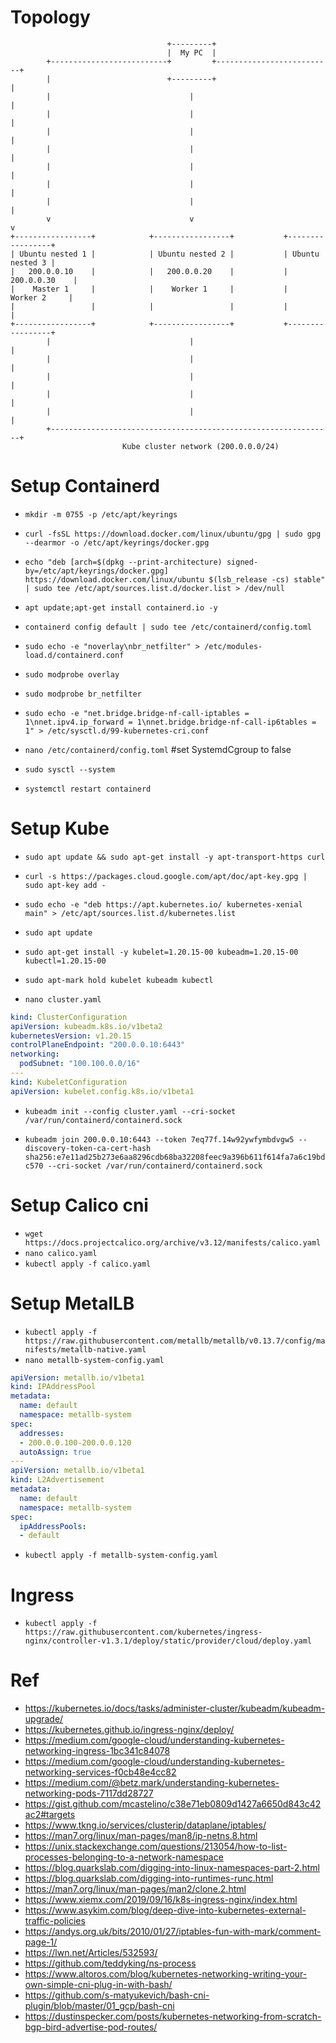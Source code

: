 # Topology
```
                                   +---------+
                                   |  My PC  |
        +--------------------------+         +--------------------------+
        |                          +---------+                          |
        |                               |                               |
        |                               |                               |
        |                               |                               |
        |                               |                               |
        |                               |                               |
        |                               |                               |
        |                               |                               |
        v                               v                               v
+-----------------+            +-----------------+           +-----------------+
| Ubuntu nested 1 |            | Ubuntu nested 2 |           | Ubuntu nested 3 |
|   200.0.0.10    |            |   200.0.0.20    |           |   200.0.0.30    |
|    Master 1     |            |    Worker 1     |           |    Worker 2     |
|                 |            |                 |           |                 |
+-----------------+            +-----------------+           +-----------------+
        |                               |                               |
        |                               |                               |
        |                               |                               |
        |                               |                               |
        |                               |                               |
        +---------------------------------------------------------------+
                         Kube cluster network (200.0.0.0/24)
```

# Setup Containerd
- `mkdir -m 0755 -p /etc/apt/keyrings`
- `curl -fsSL https://download.docker.com/linux/ubuntu/gpg | sudo gpg --dearmor -o /etc/apt/keyrings/docker.gpg`
- `echo "deb [arch=$(dpkg --print-architecture) signed-by=/etc/apt/keyrings/docker.gpg] https://download.docker.com/linux/ubuntu $(lsb_release -cs) stable" | sudo tee /etc/apt/sources.list.d/docker.list > /dev/null`
- `apt update;apt-get install containerd.io -y`
- `containerd config default | sudo tee /etc/containerd/config.toml`
- `sudo echo -e "noverlay\nbr_netfilter" > /etc/modules-load.d/containerd.conf`

- `sudo modprobe overlay `
- `sudo modprobe br_netfilter`
- `sudo echo -e "net.bridge.bridge-nf-call-iptables = 1\nnet.ipv4.ip_forward = 1\nnet.bridge.bridge-nf-call-ip6tables = 1" > /etc/sysctl.d/99-kubernetes-cri.conf`

- `nano /etc/containerd/config.toml` #set SystemdCgroup to false
- `sudo sysctl --system`
- `systemctl restart containerd`

# Setup Kube
- `sudo apt update && sudo apt-get install -y apt-transport-https curl`
- `curl -s https://packages.cloud.google.com/apt/doc/apt-key.gpg | sudo apt-key add -`
- `sudo echo -e "deb https://apt.kubernetes.io/ kubernetes-xenial main" > /etc/apt/sources.list.d/kubernetes.list`

- `sudo apt update`
- `sudo apt-get install -y kubelet=1.20.15-00 kubeadm=1.20.15-00 kubectl=1.20.15-00`
- `sudo apt-mark hold kubelet kubeadm kubectl`

- `nano cluster.yaml`
```yaml
kind: ClusterConfiguration
apiVersion: kubeadm.k8s.io/v1beta2
kubernetesVersion: v1.20.15
controlPlaneEndpoint: "200.0.0.10:6443"
networking:
  podSubnet: "100.100.0.0/16"
---
kind: KubeletConfiguration
apiVersion: kubelet.config.k8s.io/v1beta1
```

- `kubeadm init --config cluster.yaml --cri-socket /var/run/containerd/containerd.sock`

- `kubeadm join 200.0.0.10:6443 --token 7eq77f.14w92ywfymbdvgw5 --discovery-token-ca-cert-hash sha256:e7e11ad25b273e6aa8296cdb68ba32208feec9a396b611f614fa7a6c19bdc570 --cri-socket /var/run/containerd/containerd.sock`

# Setup Calico cni
- `wget https://docs.projectcalico.org/archive/v3.12/manifests/calico.yaml`
- `nano calico.yaml`
- `kubectl apply -f calico.yaml`

# Setup MetalLB
- `kubectl apply -f https://raw.githubusercontent.com/metallb/metallb/v0.13.7/config/manifests/metallb-native.yaml`
- `nano metallb-system-config.yaml`
```yaml
apiVersion: metallb.io/v1beta1
kind: IPAddressPool
metadata:
  name: default
  namespace: metallb-system
spec:
  addresses:
  - 200.0.0.100-200.0.0.120
  autoAssign: true
---
apiVersion: metallb.io/v1beta1
kind: L2Advertisement
metadata:
  name: default
  namespace: metallb-system
spec:
  ipAddressPools:
  - default
```
- `kubectl apply -f metallb-system-config.yaml`

# Ingress
- `kubectl apply -f https://raw.githubusercontent.com/kubernetes/ingress-nginx/controller-v1.3.1/deploy/static/provider/cloud/deploy.yaml`


# Ref 
- https://kubernetes.io/docs/tasks/administer-cluster/kubeadm/kubeadm-upgrade/
- https://kubernetes.github.io/ingress-nginx/deploy/
- https://medium.com/google-cloud/understanding-kubernetes-networking-ingress-1bc341c84078
- https://medium.com/google-cloud/understanding-kubernetes-networking-services-f0cb48e4cc82
- https://medium.com/@betz.mark/understanding-kubernetes-networking-pods-7117dd28727
- https://gist.github.com/mcastelino/c38e71eb0809d1427a6650d843c42ac2#targets
- https://www.tkng.io/services/clusterip/dataplane/iptables/
- https://man7.org/linux/man-pages/man8/ip-netns.8.html
- https://unix.stackexchange.com/questions/213054/how-to-list-processes-belonging-to-a-network-namespace
- https://blog.quarkslab.com/digging-into-linux-namespaces-part-2.html
- https://blog.quarkslab.com/digging-into-runtimes-runc.html
- https://man7.org/linux/man-pages/man2/clone.2.html
- https://www.xiemx.com/2019/09/16/k8s-ingress-nginx/index.html
- https://www.asykim.com/blog/deep-dive-into-kubernetes-external-traffic-policies
- https://andys.org.uk/bits/2010/01/27/iptables-fun-with-mark/comment-page-1/
- https://lwn.net/Articles/532593/
- https://github.com/teddyking/ns-process
- https://www.altoros.com/blog/kubernetes-networking-writing-your-own-simple-cni-plug-in-with-bash/
- https://github.com/s-matyukevich/bash-cni-plugin/blob/master/01_gcp/bash-cni
- https://dustinspecker.com/posts/kubernetes-networking-from-scratch-bgp-bird-advertise-pod-routes/